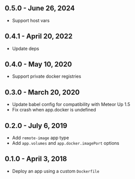 ## 0.5.0 - June 26, 2024

- Support host vars

## 0.4.1 - April 20, 2022

- Update deps

## 0.4.0 - May 10, 2020

- Support private docker registries

## 0.3.0 - March 20, 2020

- Update babel config for compatibility with Meteor Up 1.5
- Fix crash when app.docker is undefined

## 0.2.0 - July 6, 2019

- Add `remote-image` app type
- Add `app.volumes` and `app.docker.imagePort` options

## 0.1.0 - April 3, 2018

- Deploy an app using a custom `Dockerfile`
